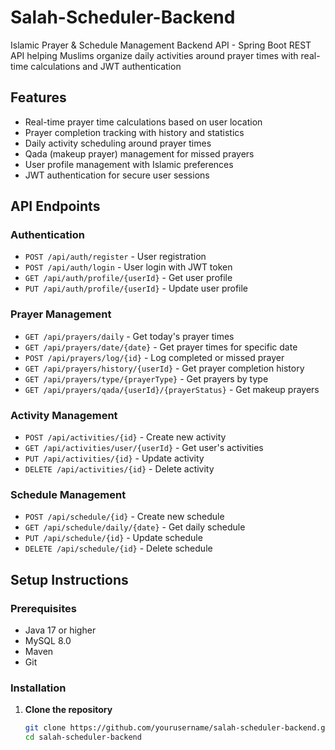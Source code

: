 # Salah-Scheduler-Backend
Islamic Prayer & Schedule Management Backend API - Spring Boot REST API helping Muslims organize daily activities around prayer times with real-time calculations and JWT authentication

## Features
- Real-time prayer time calculations based on user location
- Prayer completion tracking with history and statistics
- Daily activity scheduling around prayer times
- Qada (makeup prayer) management for missed prayers
- User profile management with Islamic preferences
- JWT authentication for secure user sessions

## API Endpoints

### Authentication
- `POST /api/auth/register` - User registration
- `POST /api/auth/login` - User login with JWT token
- `GET /api/auth/profile/{userId}` - Get user profile
- `PUT /api/auth/profile/{userId}` - Update user profile

### Prayer Management
- `GET /api/prayers/daily` - Get today's prayer times
- `GET /api/prayers/date/{date}` - Get prayer times for specific date
- `POST /api/prayers/log/{id}` - Log completed or missed prayer
- `GET /api/prayers/history/{userId}` - Get prayer completion history
- `GET /api/prayers/type/{prayerType}` - Get prayers by type
- `GET /api/prayers/qada/{userId}/{prayerStatus}` - Get makeup prayers

### Activity Management
- `POST /api/activities/{id}` - Create new activity
- `GET /api/activities/user/{userId}` - Get user's activities
- `PUT /api/activities/{id}` - Update activity
- `DELETE /api/activities/{id}` - Delete activity

### Schedule Management
- `POST /api/schedule/{id}` - Create new schedule
- `GET /api/schedule/daily/{date}` - Get daily schedule
- `PUT /api/schedule/{id}` - Update schedule
- `DELETE /api/schedule/{id}` - Delete schedule

## Setup Instructions

### Prerequisites
- Java 17 or higher
- MySQL 8.0
- Maven
- Git

### Installation
1. **Clone the repository**
   ```bash
   git clone https://github.com/yourusername/salah-scheduler-backend.git
   cd salah-scheduler-backend
